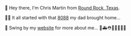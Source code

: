 👋 Hey there, I'm Chris Martin from [Round Rock, Texas](https://en.wikipedia.org/wiki/Round_Rock,_Texas).  

👨‍💻 It all started with that [8088](https://en.wikipedia.org/wiki/IBM_Personal_Computer) my dad brought home...

🔗 Swing by my [website](https://chrismartintx.com/) for more about me...  🚒🚑⛑🌊👨‍💼👨‍💻

<!---
chrismartintx/chrismartintx is a ✨ special ✨ repository because its `README.md` (this file) appears on your GitHub profile.
You can click the Preview link to take a look at your changes.
--->

